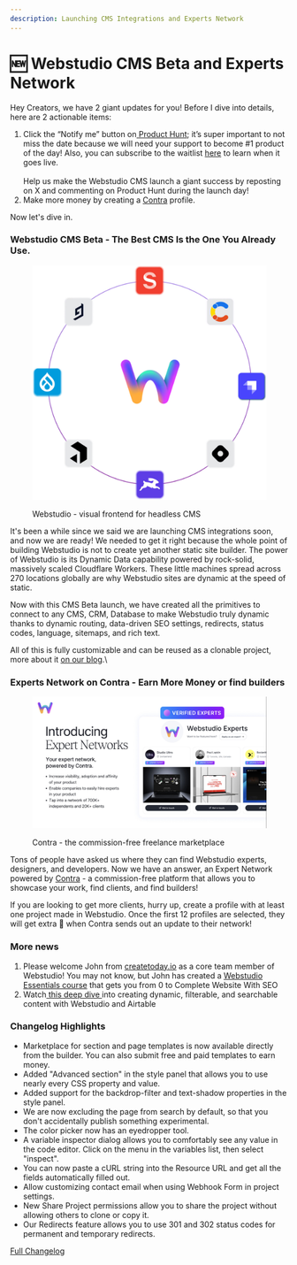 ```yaml
---
description: Launching CMS Integrations and Experts Network
---
```


# 🆕 Webstudio CMS Beta and Experts Network

Hey Creators, we have 2 giant updates for you! Before I dive into details, here are 2 actionable items:

1. Click the “Notify me” button on[ Product Hunt](https://www.producthunt.com/products/webstudio); it’s super important to not miss the date because we will need your support to become #1 product of the day!  Also, you can subscribe to the waitlist [here](https://webstudio.is/cms) to learn when it goes live.\
   \
   Help us make the Webstudio CMS launch a giant success by reposting on X  and commenting on Product Hunt during the launch day!
2. Make more money by creating a [Contra](https://contra.com/) profile.

Now let's dive in.

### Webstudio CMS Beta - The Best CMS Is the One You Already Use.

<figure><img src="../.gitbook/assets/image (5).png" alt=""><figcaption><p>Webstudio - visual frontend for headless CMS</p></figcaption></figure>

It's been a while since we said we are launching CMS integrations soon, and now we are ready! We needed to get it right because the whole point of building Webstudio is not to create yet another static site builder. The power of Webstudio is its Dynamic Data capability powered by rock-solid, massively scaled Cloudflare Workers. These little machines spread across 270 locations globally are why Webstudio sites are dynamic at the speed of static.

Now with this CMS Beta launch, we have created all the primitives to connect to any CMS, CRM, Database to make Webstudio truly dynamic thanks to dynamic routing,  data-driven SEO settings, redirects, status codes, language, sitemaps, and rich text.

All of this is fully customizable and can be reused as a clonable project, more about it [on our blog](https://webstudio.is/blog/frontend-for-headless-cms).\


### Experts Network on Contra - Earn More Money or find builders

<figure><img src="../.gitbook/assets/image (6).png" alt=""><figcaption><p>Contra - the commission-free freelance marketplace</p></figcaption></figure>

Tons of people have asked us where they can find Webstudio experts, designers, and developers. Now we have an answer, an Expert Network powered by [Contra](https://contra.com/) - a commission-free platform that allows you to showcase your work, find clients, and find builders!

If you are looking to get more clients, hurry up, create a profile with at least one project made in Webstudio. Once the first 12 profiles are selected, they will get extra 👀 when Contra sends out an update to their network!

### More news

1. Please welcome John from [createtoday.io](https://createtoday.io) as a core team member of Webstudio! You may not know, but John has created a [Webstudio Essentials course](https://shop.createtoday.io/l/webstudio-essentials) that gets you from 0 to Complete Website With SEO
2. Watch[ this deep dive ](https://www.youtube.com/watch?v=n5tG2j6\_4dw) into creating dynamic, filterable, and searchable content with Webstudio and Airtable

### Changelog Highlights

* Marketplace for section and page templates is now available directly from the builder. You can also submit free and paid templates to earn money.
* Added "Advanced section" in the style panel that allows you to use nearly every CSS property and value.
* Added support for the backdrop-filter and text-shadow properties in the style panel.
* We are now excluding the page from search by default, so that you don't accidentally publish something experimental.
* The color picker now has an eyedropper tool.
* A variable inspector dialog allows you to comfortably see any value in the code editor. Click on the menu in the variables list, then select "inspect".
* You can now paste a cURL string into the Resource URL and get all the fields automatically filled out.
* Allow customizing contact email when using Webhook Form in project settings.
* New Share Project permissions allow you to share the project without allowing others to clone or copy it.
* Our Redirects feature allows you to use 301 and 302 status codes for permanent and temporary redirects.

[Full Changelog](https://github.com/webstudio-is/webstudio/releases)

